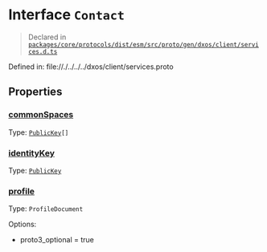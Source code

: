 # Interface `Contact`
> Declared in [`packages/core/protocols/dist/esm/src/proto/gen/dxos/client/services.d.ts`]()

Defined in:
   file://./../../../dxos/client/services.proto
## Properties
### [commonSpaces]()
Type: <code>[PublicKey](/api/@dxos/react-client/classes/PublicKey)[]</code>



### [identityKey]()
Type: <code>[PublicKey](/api/@dxos/react-client/classes/PublicKey)</code>



### [profile]()
Type: <code>ProfileDocument</code>

Options:
  - proto3_optional = true

    